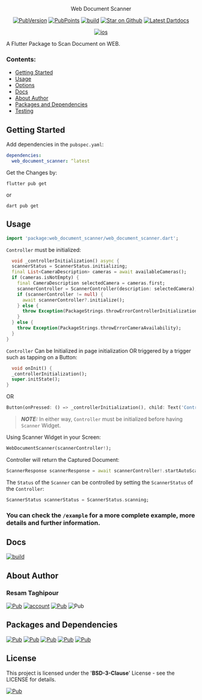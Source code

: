
<p align="center">
  Web Document Scanner
</p>
<p align="center">
  <!-- Pub Version -->
  <a href="https://pub.dev/packages/web_document_scanner"><img src="https://img.shields.io/pub/v/web_document_scanner?logo=dart" alt="PubVersion"></a>
  <!-- Pub Points} -->
  <a href="https://pub.dev/packages/web_document_scanner"><img src="https://img.shields.io/pub/points/web_document_scanner?logo=dart" alt="PubPoints"></a>
  <!-- GitHub Repo -->
  <a href="https://github.com/reesaam/web_document_scanner"><img src="https://img.shields.io/badge/repo-Web_Document_Scanner-yellowgreen?logo=github" alt="build"></a>
  <!-- GitHub Stars -->
  <a href="https://github.com/reesaam/web_document_scanner"><img src="https://img.shields.io/github/stars/felangel/bloc.svg?style=flat&logo=github&colorB=deeppink&label=stars" alt="Star on Github"></a>
  <!-- DartDoc -->
  <a href="https://pub.dev/documentation/web_document_scanner/latest"><img src="https://img.shields.io/badge/dartdocs-latest-blue.svg" alt="Latest Dartdocs"></a>
</p>
<p align="center">
  <a href="https://github.com/reesaam/web_document_scanner"><img src="https://img.shields.io/badge/Web-black" alt="ios"></a>

</p>

A Flutter Package to Scan Document on WEB.

### Contents:
* [Getting Started](#Getting-Started)
* [Usage](#Usage)
* [Options](#Options)
* [Docs](#Docs)
* [About Author](#About-Author)
* [Packages and Dependencies](#Packages-and-Dependencies)
* [Testing](#Testing)

## Getting Started

Add dependencies in the `pubspec.yaml`:
```yaml
dependencies:
  web_document_scanner: ^latest
```

Get the Changes by:
```shell
flutter pub get
```
or
```shell
dart pub get
```

## Usage

```dart
import 'package:web_document_scanner/web_document_scanner.dart';
```

`Controller` must be initialized:
```dart
  void _controllerInitialization() async {
  scannerStatus = ScannerStatus.initializing;
  final List<CameraDescription> cameras = await availableCameras();
  if (cameras.isNotEmpty) {
    final CameraDescription selectedCamera = cameras.first;
    scannerController = ScannerController(description: selectedCamera);
    if (scannerController != null) {
      await scannerController?.initialize();
    } else {
      throw Exception(PackageStrings.throwErrorControllerInitialization);
    }
  } else {
    throw Exception(PackageStrings.throwErrorCameraAvailability);
  }
}
```

`Controller` Can be Initialized in page initialization OR triggered by a trigger such as tapping on a Button:
```dart
  void onInit() {
  _controllerInitialization();
  super.initState();
}
```
OR
```dart
Button(onPressed: () => _controllerInitialization(), child: Text('Controller Initialization'));
```

> **_NOTE:_**
> In either way, `Controller` must be initialized before having `Scanner` Widget.

Using Scanner Widget in your Screen:
```dart
WebDocumentScanner(scannerController!);
```

Controller will return the Captured Document:
```dart
ScannerResponse scannerResponse = await scannerController!.startAutoScan();
```

The `Status` of the `Scanner` can be controlled by setting the `ScannerStatus` of the `Controller`:
```dart
ScannerStatus scannerStatus = ScannerStatus.scanning;
```

### You can check the `/example` for a more complete example, more details and further information.

## Docs
<a href="https://github.com/reesaam/web_document_scanner/tree/main/generator/doc/api"><img src="https://img.shields.io/badge/GitHub-Docs_Repository-important?logo=github" alt="build"></a>

## About Author

### Resam Taghipour
<a href="https://www.resam.site"><img src="https://img.shields.io/badge/Website-resam.site-blue" alt="Pub"></a>
<a href="https://github.com/reesaam"><img src="https://img.shields.io/badge/GitHub-reesaam-black?style=flat&logo=github&link=https%3A%2F%2Fgithub.com%2Freesaam" alt="account"></a>
<a href="https://www.linkedin.com/in/resam"><img src="https://img.shields.io/badge/LinkedIn-resam-blue?logo=linkedin" alt="Pub"></a>
<a><img src="https://img.shields.io/badge/Email-resam@resam.site-important?logo=maildotru" alt="Pub"></a>


## Packages and Dependencies
<a href="https://dart.dev"><img src="https://img.shields.io/badge/Dart-red?logo=dart" alt="Pub"></a>
<a href="https://flutter.dev"><img src="https://img.shields.io/badge/Flutter-blue?logo=flutter" alt="Pub"></a>
<a href="https://pub.dev/packages/get"><img src="https://img.shields.io/badge/pub-GetX-blue?logo=dart" alt="Pub"></a>
<a href="https://pub.dev/packages/build_runner"><img src="https://img.shields.io/badge/pub-BuildRunner-red?logo=dart" alt="Pub"></a>
<a href="https://pub.dev/packages/dartdoc"><img src="https://img.shields.io/badge/pub-DartDoc-red?logo=dart" alt="Pub"></a>

## License
This project is licensed under the '**BSD-3-Clause**' License - see the LICENSE for details.

<a href="https://pub.dev/packages/web_document_scanner/license"><img src="https://img.shields.io/badge/LICENSE-blue" alt="Pub"></a>